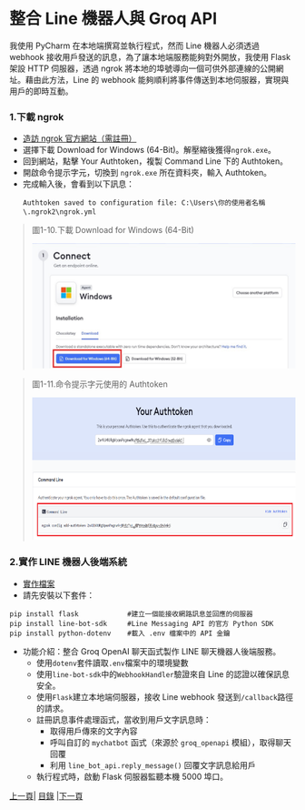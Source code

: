 # 整合 Line 機器人與 Groq API

我使用 PyCharm 在本地端撰寫並執行程式，然而 Line 機器人必須透過 webhook 接收用戶發送的訊息，為了讓本地端服務能夠對外開放，我使用 Flask 架設 HTTP 伺服器，透過 ngrok 將本地的埠號導向一個可供外部連線的公開網址。藉由此方法，Line 的 webhook 能夠順利將事件傳送到本地伺服器，實現與用戶的即時互動。

### 1.下載 ngrok
* [造訪 ngrok 官方網站（需註冊）](https://ngrok.com/)
* 選擇下載 Download for Windows (64-Bit)。解壓縮後獲得`ngrok.exe`。
* 回到網站，點擊 Your Authtoken，複製 Command Line 下的 Authtoken。
* 開啟命令提示字元，切換到 `ngrok.exe` 所在資料夾，輸入 Authtoken。
* 完成輸入後，會看到以下訊息：
  ```
  Authtoken saved to configuration file: C:\Users\你的使用者名稱\.ngrok2\ngrok.yml
  ```
>圖1-10.下載 Download for Windows (64-Bit)
>
><img src="Photos/RAG_10.jpg" alt="RAG流程圖" width="500" height="220"/>

>圖1-11.命令提示字元使用的 Authtoken
>
><img src="Photos/RAG_11.jpg" alt="RAG流程圖" width="650" height="250"/>

### 2.實作 LINE 機器人後端系統
* [實作檔案](Code/app.py)
* 請先安裝以下套件：
```
pip install flask            #建立一個能接收網路訊息並回應的伺服器
pip install line-bot-sdk     #Line Messaging API 的官方 Python SDK
pip install python-dotenv    #載入 .env 檔案中的 API 金鑰
```
* 功能介紹：整合 Groq OpenAI 聊天函式製作 LINE 聊天機器人後端服務。
  * 使用`dotenv`套件讀取`.env`檔案中的環境變數
  * 使用`line-bot-sdk`中的`WebhookHandler`驗證來自 Line 的認證以確保訊息安全。
  * 使用`Flask`建立本地端伺服器，接收 Line webhook 發送到`/callback`路徑的請求。
  * 註冊訊息事件處理函式，當收到用戶文字訊息時：
    * 取得用戶傳來的文字內容
    * 呼叫自訂的 `mychatbot` 函式（來源於 `groq_openapi` 模組），取得聊天回覆
    * 利用 `line_bot_api.reply_message()` 回覆文字訊息給用戶
  * 執行程式時，啟動 Flask 伺服器監聽本機 5000 埠口。

[上一頁](STEP_2.md)| [目錄](README.md) |[下一頁](STEP_4.md)

